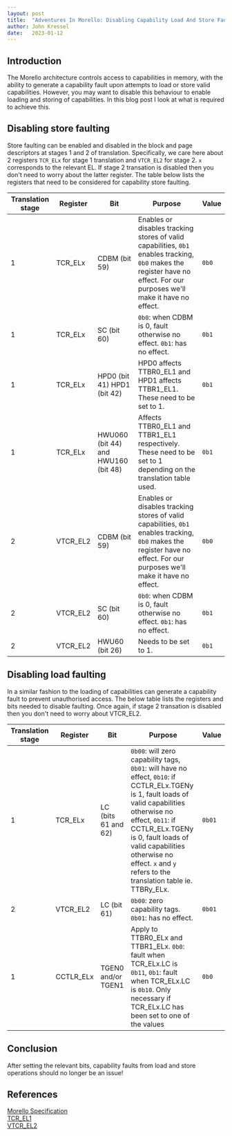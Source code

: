 ```yaml
---
layout: post
title:  "Adventures In Morello: Disabling Capability Load And Store Faulting"
author: John Kressel
date:   2023-01-12
---
```


## Introduction

The Morello architecture controls access to capabilities in memory, with the ability to generate a capability fault upon attempts to load or store valid capabilities. However, you may want to disable this behaviour to enable loading and storing of capabilities. In this blog post I look at what is required to achieve this.

## Disabling store faulting

Store faulting can be enabled and disabled in the block and page descriptors at stages 1 and 2 of translation. Specifically, we care here about 2 registers `TCR_ELx` for stage 1 translation and `VTCR_EL2` for stage 2. `x` corresponds to the relevant EL. If stage 2 transation is disabled then you don't need to worry about the latter register. The table below lists the registers that need to be considered for capability store faulting.

| Translation stage  | Register  | Bit  | Purpose | Value |
|---|---|---|---|---|
| 1  | TCR_ELx | CDBM (bit 59)  | Enables or disables tracking stores of valid capabilities, `0b1` enables tracking, `0b0` makes the register have no effect. For our purposes we'll make it have no effect.  | `0b0`  |
| 1  | TCR_ELx  | SC (bit 60)  | `0b0`: when CDBM is 0, fault otherwise no effect. `0b1`: has no effect.  | `0b1` |
| 1  | TCR_ELx  | HPD0 (bit 41) HPD1 (bit 42)  | HPD0 affects TTBR0_EL1 and HPD1 affects TTBR1_EL1. These need to be set to 1. | `0b1`  |
| 1  | TCR_ELx  | HWU060 (bit 44) and HWU160 (bit 48)  | Affects TTBR0_EL1 and TTBR1_EL1 respectively. These need to be set to 1 depending on the translation table used. | `0b1`  |
| 2  | VTCR_EL2 | CDBM (bit 59)  | Enables or disables tracking stores of valid capabilities, `0b1` enables tracking, `0b0` makes the register have no effect. For our purposes we'll make it have no effect.  | `0b0`  |
| 2  | VTCR_EL2  | SC (bit 60)  | `0b0`: when CDBM is 0, fault otherwise no effect. `0b1`: has no effect.  | `0b1` |
| 2  | VTCR_EL2  | HWU60 (bit 26)  | Needs to be set to 1. | `0b1`  |

## Disabling load faulting

In a similar fashion to the loading of capabilities can generate a capability fault to prevent unauthorised access. The below table lists the registers and bits needed to disable faulting. Once again, if stage 2 transation is disabled then you don't need to worry about VTCR_EL2.

| Translation stage  | Register  | Bit  | Purpose | Value |
|---|---|---|---|---|
| 1  | TCR_ELx | LC (bits 61 and 62)  | `0b00`: will zero capability tags, `0b01`: will have no effect, `0b10`: if CCTLR_ELx.TGENy is 1, fault loads of valid capabilities otherwise no effect, `0b11`: if CCTLR_ELx.TGENy is 0, fault loads of valid capabilities otherwise no effect. `x` and `y` refers to the translation table ie. TTBRy_ELx. | `0b01`  |
| 2  | VTCR_EL2  | LC (bit 61)  | `0b00`: zero capability tags. `0b01`: has no effect.  | `0b01` |
| 1  | CCTLR_ELx  | TGEN0 and/or TGEN1  | Apply to TTBR0_ELx and TTBR1_ELx. `0b0`: fault when TCR_ELx.LC is `0b11`, `0b1`: fault when TCR_ELx.LC is `0b10`. Only necessary if TCR_ELx.LC has been set to one of the values | `0b0` |


## Conclusion

After setting the relevant bits, capability faults from load and store operations should no longer be an issue!

## References

[Morello Specification](https://developer.arm.com/documentation/ddi0606/latest) <br>
[TCR_EL1](https://developer.arm.com/documentation/ddi0595/2021-06/AArch64-Registers/TCR-EL1--Translation-Control-Register--EL1-) <br>
[VTCR_EL2](https://developer.arm.com/documentation/ddi0595/2021-03/AArch64-Registers/VTCR-EL2--Virtualization-Translation-Control-Register)
